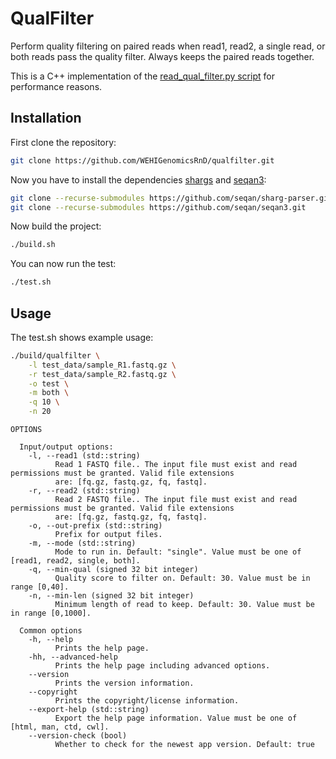 # QualFilter 

Perform quality filtering on paired reads when read1, read2, a single read, or both reads pass the quality filter. Always keeps the paired reads together.

This is a C++ implementation of the [read_qual_filter.py script](https://github.com/WEHIGenomicsRnD/genomics-toolkit/blob/5e91668f5c9b3fd1f25e07339b9cb40ce859ecb6/bin/read_qual_filter.py) for performance reasons.

## Installation

First clone the repository:

```bash
git clone https://github.com/WEHIGenomicsRnD/qualfilter.git
```

Now you have to install the dependencies [shargs](https://docs.seqan.de/sharg/main_user/index.html) and [seqan3](https://docs.seqan.de/seqan3/main_user/index.html):

```bash
git clone --recurse-submodules https://github.com/seqan/sharg-parser.git
git clone --recurse-submodules https://github.com/seqan/seqan3.git
```

Now build the project:

```bash
./build.sh
```

You can now run the test:

```bash
./test.sh
```

## Usage

The test.sh shows example usage:

```bash
./build/qualfilter \
    -l test_data/sample_R1.fastq.gz \
    -r test_data/sample_R2.fastq.gz \
    -o test \
    -m both \
    -q 10 \
    -n 20
```

```
OPTIONS

  Input/output options:
    -l, --read1 (std::string)
          Read 1 FASTQ file.. The input file must exist and read permissions must be granted. Valid file extensions
          are: [fq.gz, fastq.gz, fq, fastq].
    -r, --read2 (std::string)
          Read 2 FASTQ file.. The input file must exist and read permissions must be granted. Valid file extensions
          are: [fq.gz, fastq.gz, fq, fastq].
    -o, --out-prefix (std::string)
          Prefix for output files.
    -m, --mode (std::string)
          Mode to run in. Default: "single". Value must be one of [read1, read2, single, both].
    -q, --min-qual (signed 32 bit integer)
          Quality score to filter on. Default: 30. Value must be in range [0,40].
    -n, --min-len (signed 32 bit integer)
          Minimum length of read to keep. Default: 30. Value must be in range [0,1000].

  Common options
    -h, --help
          Prints the help page.
    -hh, --advanced-help
          Prints the help page including advanced options.
    --version
          Prints the version information.
    --copyright
          Prints the copyright/license information.
    --export-help (std::string)
          Export the help page information. Value must be one of [html, man, ctd, cwl].
    --version-check (bool)
          Whether to check for the newest app version. Default: true
```
